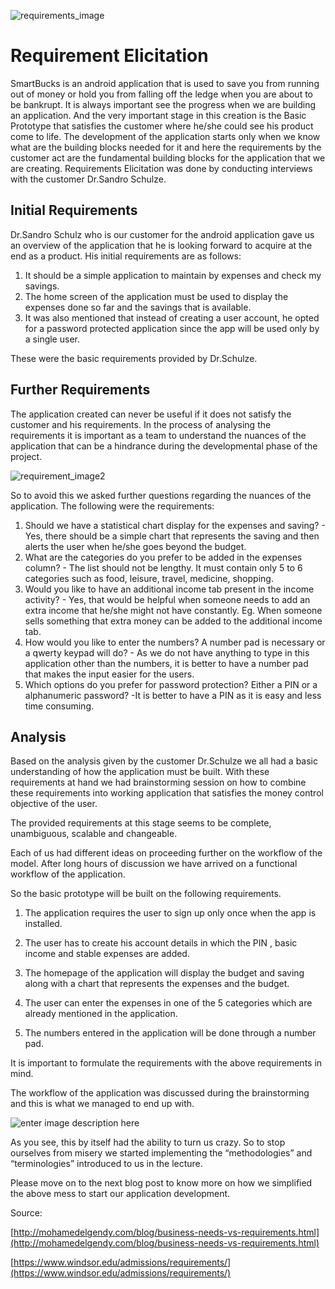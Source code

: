 ﻿![requirements_image](https://www.windsor.edu/wp-content/uploads/2017/06/requirements.jpg)

# Requirement Elicitation

SmartBucks is an android application that is used to save you from running out of money or hold you from falling off the ledge when you are about to be bankrupt. It is always important see the progress when we are building an application. And the very important stage in this creation is the Basic Prototype that satisfies the customer where he/she could see his product come to life. The development of the application starts only when we know what are the building blocks needed for it and here the requirements by the customer act are the fundamental building blocks for the application that we are creating. Requirements Elicitation was done by conducting interviews with the customer Dr.Sandro Schulze.

## Initial Requirements 

Dr.Sandro Schulz who is our customer for the android application gave us an overview of the application that he is looking forward to acquire at the end as a product. His initial requirements are as follows:
1. It should be a simple application to maintain by expenses and check my savings.
2. The home screen of the application must be used to display the expenses done so far and the savings that is available.
3. It was also mentioned that instead of creating a user account, he opted for a password protected application since the app will be used only by a single user.

These were the basic requirements provided by Dr.Schulze.

## Further Requirements

The application created can never be useful if it does not satisfy the customer and his requirements. In the process of analysing the requirements it is important as a team to understand the nuances of the application that can be a hindrance during the developmental phase of the project.

![requirement_image2](http://mohamedelgendy.com/blog/img/needs.png)

So to avoid this we asked further questions regarding the nuances of the application. The following were the requirements:
1.  Should we have a statistical chart display for the expenses and saving?
		- Yes, there should be a simple chart that represents the saving and then alerts the user when he/she goes beyond the budget.
2. What are the categories do you prefer to be added in the expenses column?
		- The list should not be lengthy. It must contain only 5 to 6 categories such as food, leisure, travel, medicine, shopping.
3. Would you like to have an additional income tab present in the income activity?
		- Yes, that would be helpful when someone needs to add an extra income that he/she might not have constantly. Eg. When someone sells something that extra money can be added to the additional income tab.
4. How would you like to enter the numbers? A number pad is necessary or a qwerty keypad will do?
		-  As we do not have anything to type in this application other than the numbers, it is better to have a number pad that makes the input easier for the users.
5. Which options do you prefer for password protection? Either a PIN or a alphanumeric password?
		-It is better to have a PIN as it is easy and less time consuming.

## Analysis 

Based on the analysis given by the customer Dr.Schulze we all had a basic understanding of how the application must be built. With these requirements at hand we had brainstorming session on how to combine these requirements into working application that satisfies the money control objective of the user.

The provided requirements at this stage seems to be complete, unambiguous, scalable and changeable.

Each of us had different ideas on proceeding further on the workflow of the model. After long hours of discussion we have arrived on a functional workflow of the application.

So the basic prototype will be built on the following requirements.
1.  The application requires the user to sign up only once when the app is installed.
    
2.  The user has to create his account details in which the PIN , basic income and stable expenses are added.
    
3.  The homepage of the application will display the budget and saving along with a chart that represents the expenses and the budget.
    
4.  The user can enter the expenses in one of the 5 categories which are already mentioned in the application.
    
5.  The numbers entered in the application will be done through a number pad.

It is important to formulate the requirements with the above requirements in mind. 

The workflow of the application was discussed during the brainstorming and this is what we managed to end up with.

![enter image description here](https://github.com/DBSE-teaching/isee2019-SmartBucks/blob/master/docs/images/AppWorkFlow.jpg)

As you see, this by itself had the ability to turn us crazy. So to stop ourselves from misery we started implementing the “methodologies” and “terminologies” introduced to us in the lecture.

Please move on to the next blog post to know more on how we simplified the above mess to start our application development.


Source:

[http://mohamedelgendy.com/blog/business-needs-vs-requirements.html](http://mohamedelgendy.com/blog/business-needs-vs-requirements.html)

[https://www.windsor.edu/admissions/requirements/](https://www.windsor.edu/admissions/requirements/)
